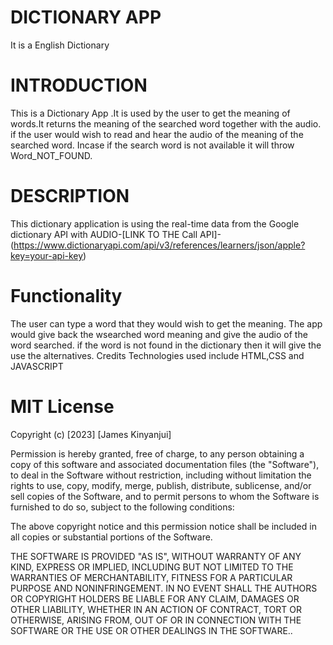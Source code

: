 <!-- TITLE -->
# DICTIONARY APP

It is a English Dictionary

# INTRODUCTION

This is a Dictionary App .It is used by the user to get the meaning of words.It returns the meaning of the searched word together with the audio. if the user would wish to read and hear the audio of the meaning of the searched word. Incase if the search word is not available it will throw Word_NOT_FOUND.

# DESCRIPTION
This dictionary application is using the real-time data from the Google dictionary API with AUDIO-[LINK TO THE Call API]-
(https://www.dictionaryapi.com/api/v3/references/learners/json/apple?key=your-api-key)

# Functionality

The user can type a word that they would wish to get the meaning. The app would give back the wsearched word meaning and give the audio of the word searched. if the word is not found in the dictionary then it will give the use the alternatives.
Credits
Technologies used include HTML,CSS and JAVASCRIPT

# MIT License

Copyright (c) [2023] [James Kinyanjui]

Permission is hereby granted, free of charge, to any person obtaining a copy
of this software and associated documentation files (the "Software"), to deal
in the Software without restriction, including without limitation the rights
to use, copy, modify, merge, publish, distribute, sublicense, and/or sell
copies of the Software, and to permit persons to whom the Software is
furnished to do so, subject to the following conditions:

The above copyright notice and this permission notice shall be included in all
copies or substantial portions of the Software.

THE SOFTWARE IS PROVIDED "AS IS", WITHOUT WARRANTY OF ANY KIND, EXPRESS OR
IMPLIED, INCLUDING BUT NOT LIMITED TO THE WARRANTIES OF MERCHANTABILITY,
FITNESS FOR A PARTICULAR PURPOSE AND NONINFRINGEMENT. IN NO EVENT SHALL THE
AUTHORS OR COPYRIGHT HOLDERS BE LIABLE FOR ANY CLAIM, DAMAGES OR OTHER
LIABILITY, WHETHER IN AN ACTION OF CONTRACT, TORT OR OTHERWISE, ARISING FROM,
OUT OF OR IN CONNECTION WITH THE SOFTWARE OR THE USE OR OTHER DEALINGS IN THE
SOFTWARE..
